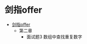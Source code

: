 剑指offer
=
* [剑指offer](https://github.com/Lon-voy/note_md/blob/master/%E5%89%91%E6%8C%87offer.md)
  * 第二章
    * 面试题3 数组中查找重复数字
